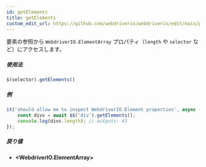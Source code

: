 ```yaml
---
id: getElements
title: getElements
custom_edit_url: https://github.com/webdriverio/webdriverio/edit/main/packages/webdriverio/src/commands/element/getElements.ts
---
```


要素の参照から `WebdriverIO.ElementArray` プロパティ（`length` や `selector` など）にアクセスします。

##### 使用法

```js
$(selector).getElements()
```

##### 例

```ts title="getElements.ts"
it('should allow me to inspect WebdriverIO.Element properties', async () => {
    const divs = await $$('div').getElements();
    console.log(divs.length); // outputs: 43
});
```

##### 戻り値

- **&lt;WebdriverIO.ElementArray&gt;**
    